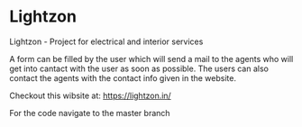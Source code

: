 # Lightzon
Lightzon - Project for electrical and interior services

A form can be filled by the user which will send a mail to the agents who will get into cantact with the user as soon as possible. The users can also contact the agents with the contact info given in the website.

Checkout this wibsite at:
https://lightzon.in/


For the code navigate to the master branch
